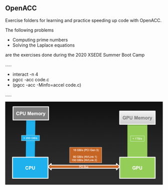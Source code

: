## OpenACC

Exercise folders for learning and practice speeding up code with OpenACC.

The following problems
- Computing prime numbers
- Solving the Laplace equations

are the exercises done during the 2020 XSEDE Summer Boot Camp

.....

- interact -n 4
- pgcc -acc code.c
- (pgcc -acc -Minfo=accel code.c)

.....

![Alt text](openACC_logo.png?raw=true "Title")
